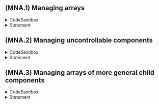 ## (MNA.1) Managing arrays
<details>
  <summary>CodeSandbox</summary>

https://codesandbox.io/s/mna1-57em4?file=/src/App.tsx
</details>

<details>
  <summary>Statement</summary>

🔹 Create a parent component and in its state store the array of names (strings). Initial value - `["First", "Second"]`  
🔹 Create a child component with the following props
```ts
interface ChildProps {
    name: string;
    index: number;
    onChange: (index: number, newName: string) => void;
    onDelete: (index: number) => void;
}
```
🔹 Parent component should render child components (each child component responsible for rendering one name) and a button, which, when clicked, will add new name at the end. It should pass required props to child components and the passed functions must behave as their names suggest.  
🔹 Child component should render controllable input with explicit value passed from parent. Changing input value must call `onChange` function (received from props) with appropriate arguments. Render button for deleting too.  
🔹 Make sure that changing value of single name rerenders only parent and corresponding child component 
</details>

## (MNA.2) Managing uncontrollable components
<details>
  <summary>CodeSandbox</summary>

https://codesandbox.io/s/mna2-ry93s?file=/src/App.tsx
</details>

<details>
  <summary>Statement</summary>

The problem is same as MNA.1, except:  
🔹 Use uncontrollable input in child component. That is, instead of passing value to input, pass defaultValue.  
🔹 Notice the bug when deleting non-last child component.  
🔹 Resolve the bug. You are not allowed to change the types of ChildProps or names (string[]). However, you are free to introduce new states (or properties in state in case of class components).
</details>

## (MNA.3) Managing arrays of more general child components
<details>
  <summary>CodeSandbox</summary>

https://codesandbox.io/s/mna3-2j0xl?file=/src/App.tsx
</details>

<details>
  <summary>Statement</summary>

The problem is same as MNA.1, except:  
🔹 the props of child component. The new type should be
```ts
interface ChildProps {
    name: string;
    onChange: (newName: string) => void;
    onDelete: () => void;
}
```
🔹 Try achieving the desired results *without* considering the optimization (of rerendering only the appropriate components).  
🔹 Finally, try achieving desired result with optimizing rerendering as described in MNA.1.
</details>
